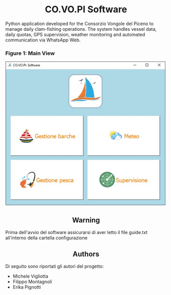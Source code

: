 <h1 align="center">CO.VO.PI Software</h1>
<p>
Python application developed for the Consorzio Vongole del Piceno to manage daily clam-fishing operations.
The system handles vessel data, daily quotas, GPS supervision, weather monitoring and automated communication via WhatsApp Web.
</p>

<h3>Figure 1: Main View</h3>
<p>
<img src="docs/main_view.png" width="500">
</p>

<h2 align="center">Warning</h2>
<p>
Prima dell'avvio del software assicurarsi di aver letto il file guide.txt all'interno della cartella configurazione
</p>

<h2 align="center">Authors</h2>

Di seguito sono riportati gli autori del progetto:

* Michele Vigliotta
* Filippo Montagnoli
* Erika Pignotti



